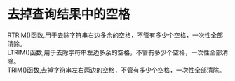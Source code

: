 # 去掉查询结果中的空格
RTRIM()函数,用于去除字符串右边多余的空格，不管有多少个空格，一次性全部清除。   
LTRIM()函数,用于去除字符串左边多余的空格，不管有多少个空格，一次性全部清除。  
TRIM()函数,去掉字符串左右两边的空格，不管有多少个空格，一次性全部清除。  


